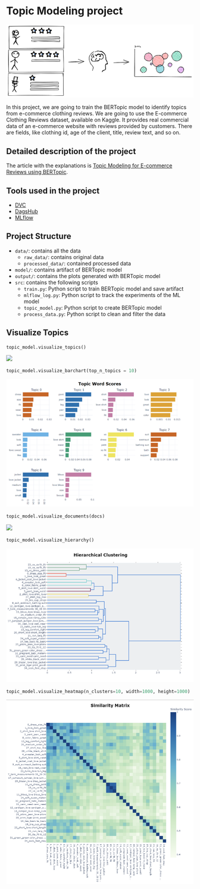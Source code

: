 # Topic Modeling project

![](images/topicprocess.png)

In this project, we are going to train the BERTopic model to identify topics from e-commerce clothing reviews. We are going to use the E-commerce Clothing Reviews dataset, available on Kaggle. It provides real commercial data of an e-commerce website with reviews provided by customers. There are fields, like clothing id, age of the client, title, review text, and so on.

## Detailed description of the project

The article with the explanations is [Topic Modeling for E-commerce Reviews using BERTopic]().

## Tools used in the project

* [DVC](https://dvc.org/)
* [DagsHub](https://dagshub.com/)
* [MLflow](https://mlflow.org/)

## Project Structure

* ```data/```: contains all the data
    * ```raw_data/```: contains original data
    * ```processed_data/```: contained processed data
* ```model/```: contains artifact of BERTopic model
* ```output/```: contains the plots generated with BERTopic model
* ```src```: contains the following scripts
    * ```train.py```: Python script to train BERTopic model and save artifact
    * ```mlflow_log.py```: Python script to track the experiments of the ML model
    * ```topic_model.py```: Python script to create BERTopic model
    * ```process_data.py```: Python script to clean and filter the data
    
 ## Visualize Topics
 
```python
topic_model.visualize_topics()
```
 ![](images/bubols.gif)
 
 ```python
topic_model.visualize_barchart(top_n_topics = 10)
```
 ![](images/topic_word_barplots.png)
 
 ```python
topic_model.visualize_documents(docs)
```
 ![](images/clustertopics.gif)
 
 ```python
topic_model.visualize_hierarchy()
```
 ![](images/hierarchical_cluster.png)
 
 ```python
topic_model.visualize_heatmap(n_clusters=10, width=1000, height=1000)
```
 ![](images/sim_matrix.png)


